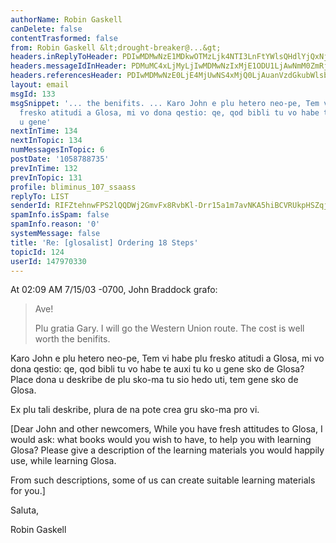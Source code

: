 ```yaml
---
authorName: Robin Gaskell
canDelete: false
contentTrasformed: false
from: Robin Gaskell &lt;drought-breaker@...&gt;
headers.inReplyToHeader: PDIwMDMwNzE1MDkwOTMzLjk4NTI3LnFtYWlsQHdlYjQxNjA5Lm1haWwueWFob28uY29tPg==
headers.messageIdInHeader: PDMuMC4xLjMyLjIwMDMwNzIxMjE1ODU1LjAwNmM0ZmRjQHBhY2lmaWMubmV0LmF1Pg==
headers.referencesHeader: PDIwMDMwNzE0LjE4MjUwNS4xMjQ0LjAuanVzdGkubWlsbGVyQGp1bm8uY29tPg==
layout: email
msgId: 133
msgSnippet: '... the benifits. ... Karo John e plu hetero neo-pe, Tem vi habe plu
  fresko atitudi a Glosa, mi vo dona qestio: qe, qod bibli tu vo habe te auxi tu ko
  u gene'
nextInTime: 134
nextInTopic: 134
numMessagesInTopic: 6
postDate: '1058788735'
prevInTime: 132
prevInTopic: 131
profile: bliminus_107_ssaass
replyTo: LIST
senderId: RIFZtehnwFPS2lQQDWj2GmvFx8RvbKl-Drr15a1m7avNKA5hiBCVRUkpHSZqjxYjFqsqJxUwm6I0eghKELaQ-XXS1ix0LW_JygxEBRGoouGeugbXKw
spamInfo.isSpam: false
spamInfo.reason: '0'
systemMessage: false
title: 'Re: [glosalist] Ordering 18 Steps'
topicId: 124
userId: 147970330
---
```


At 02:09 AM 7/15/03 -0700, John Braddock grafo:
>Ave!
> 
>Plu gratia Gary. I will go the Western Union route. The cost is well worth
the benifits.
> 
Karo John e plu hetero neo-pe,
  Tem vi habe plu fresko atitudi a Glosa, mi vo dona qestio: qe, qod bibli
tu vo habe te auxi tu ko u gene sko de Glosa?
  Place dona u deskribe de plu sko-ma tu sio hedo uti, tem gene sko de Glosa.

  Ex plu tali deskribe, plura de na pote crea gru sko-ma pro vi.

[Dear John and other newcomers,
   While you have fresh attitudes to Glosa, I would ask: what books would
you wish to have, to help you with learning Glosa?
   Please give a description of the learning materials you would happily
use, while learning Glosa.

   From such descriptions, some of us can create suitable learning
materials for you.]

Saluta,

Robin Gaskell
  


